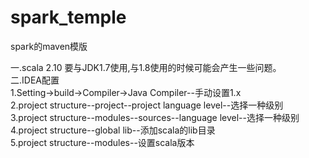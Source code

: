 # spark_temple
spark的maven模版

一.scala 2.10 要与JDK1.7使用,与1.8使用的时候可能会产生一些问题。   <br />
二.IDEA配置    <br />
1.Setting->build->Compiler->Java Compiler--手动设置1.x <br />
2.project structure--project--project language level--选择一种级别 <br />
3.project structure--modules--sources--language level--选择一种级别 <br />
4.project structure--global lib--添加scala的lib目录 <br />
5.project structure--modules--设置scala版本 <br />
